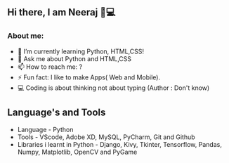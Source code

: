 ## Hi there, I am Neeraj 👋💻


<!--**Neerajsamshette/Neerajsamshette** is a ✨ _special_ ✨ repository because its `README.md` (this file) appears on your GitHub profile.-->

### About me:

- 🌱 I’m currently learning Python, HTML,CSS!
- 💬 Ask me about Python and HTML,CSS
- 📫 How to reach me: ?
- ⚡ Fun fact: I like to make Apps( Web and Mobile).
- 💻 Coding is about thinking not about typing (Author : Don't know)

## Language's and Tools

 - Language - Python
 - Tools - VScode, Adobe XD, MySQL, PyCharm, Git and Github
 - Libraries i learnt in Python - Django, Kivy, Tkinter, Tensorflow, Pandas, Numpy, Matplotlib, OpenCV and PyGame
